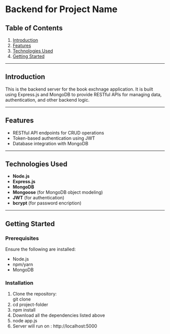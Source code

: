 # **Backend for Project Name**

## **Table of Contents**

1. [Introduction](#introduction)
2. [Features](#features)
3. [Technologies Used](#technologies-used)
4. [Getting Started](#getting-started)



---

## **Introduction**

This is the backend server for the book exchnage application. It is built using Express.js and MongoDB to provide RESTful APIs for managing data, authentication, and other backend logic.

---

## **Features**

- RESTful API endpoints for CRUD operations  
- Token-based authentication using JWT  
- Database integration with MongoDB  


---

## **Technologies Used**

- **Node.js**  
- **Express.js**  
- **MongoDB**  
- **Mongoose** (for MongoDB object modeling)  
- **JWT** (for authentication) 
- **bcrypt** (for password encription) 

---

## **Getting Started**

### **Prerequisites**

Ensure the following are installed:  
- Node.js  
- npm/yarn  
- MongoDB  

### **Installation**

1. Clone the repository:  
   git clone [<repository-url>](https://github.com/mohdashad/FSA-Backend.git)
2. cd project-folder
3. npm install
4. Download all the dependencies listed above
5. node app.js
6. Server will run on : http://localhost:5000
